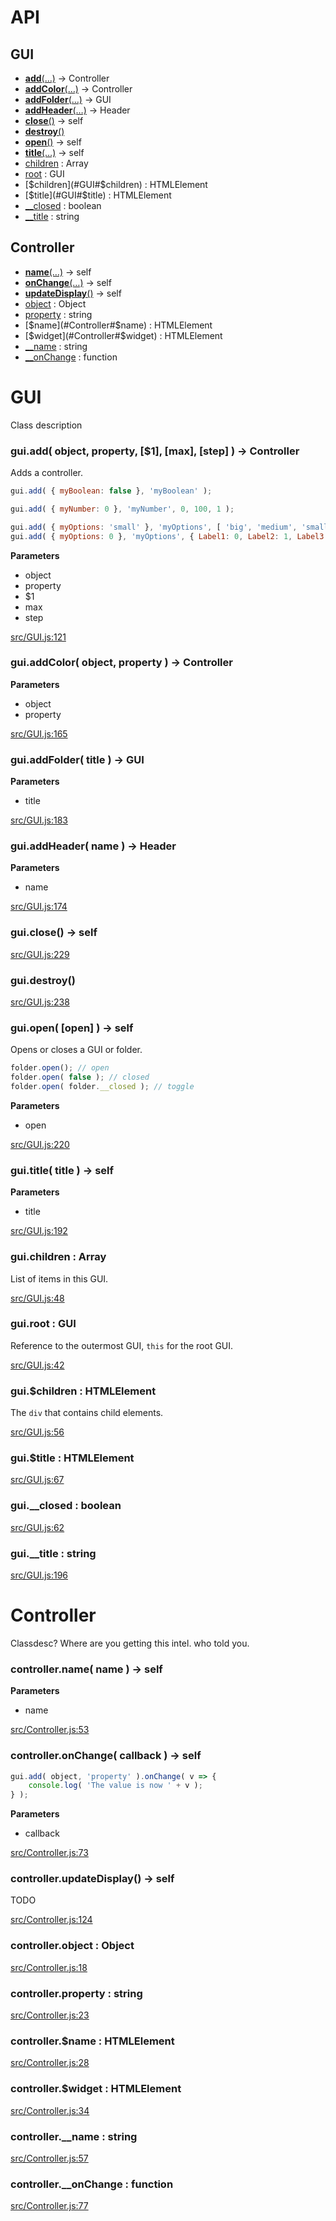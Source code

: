 <!-- generated by scripts/api.js -->

# API

## GUI

- [**add**(…)](#GUI#add) → Controller
- [**addColor**(…)](#GUI#addColor) → Controller
- [**addFolder**(…)](#GUI#addFolder) → GUI
- [**addHeader**(…)](#GUI#addHeader) → Header
- [**close**()](#GUI#close) → self
- [**destroy**()](#GUI#destroy) 
- [**open**()](#GUI#open) → self
- [**title**(…)](#GUI#title) → self
- [children](#GUI#children) : Array
- [root](#GUI#root) : GUI
- [$children](#GUI#$children) : HTMLElement
- [$title](#GUI#$title) : HTMLElement
- [__closed](#GUI#__closed) : boolean
- [__title](#GUI#__title) : string

## Controller

- [**name**(…)](#Controller#name) → self
- [**onChange**(…)](#Controller#onChange) → self
- [**updateDisplay**()](#Controller#updateDisplay) → self
- [object](#Controller#object) : Object
- [property](#Controller#property) : string
- [$name](#Controller#$name) : HTMLElement
- [$widget](#Controller#$widget) : HTMLElement
- [__name](#Controller#__name) : string
- [__onChange](#Controller#__onChange) : function

# GUI

Class description

### <a name="GUI#add" href="#GUI#add"></a> gui.**add**( object, property, [$1], [max], [step] ) → Controller

Adds a controller.

```js
gui.add( { myBoolean: false }, 'myBoolean' );
```

```js
gui.add( { myNumber: 0 }, 'myNumber', 0, 100, 1 );
```

```js
gui.add( { myOptions: 'small' }, 'myOptions', [ 'big', 'medium', 'small' ] );
gui.add( { myOptions: 0 }, 'myOptions', { Label1: 0, Label2: 1, Label3: 2 } );
```

**Parameters**
- object
- property
- $1
- max
- step

[src/GUI.js:121](https://github.com/georgealways/gui/blob/master/src/GUI.js#L121)

### <a name="GUI#addColor" href="#GUI#addColor"></a> gui.**addColor**( object, property ) → Controller

**Parameters**
- object
- property

[src/GUI.js:165](https://github.com/georgealways/gui/blob/master/src/GUI.js#L165)

### <a name="GUI#addFolder" href="#GUI#addFolder"></a> gui.**addFolder**( title ) → GUI

**Parameters**
- title

[src/GUI.js:183](https://github.com/georgealways/gui/blob/master/src/GUI.js#L183)

### <a name="GUI#addHeader" href="#GUI#addHeader"></a> gui.**addHeader**( name ) → Header

**Parameters**
- name

[src/GUI.js:174](https://github.com/georgealways/gui/blob/master/src/GUI.js#L174)

### <a name="GUI#close" href="#GUI#close"></a> gui.**close**() → self

[src/GUI.js:229](https://github.com/georgealways/gui/blob/master/src/GUI.js#L229)

### <a name="GUI#destroy" href="#GUI#destroy"></a> gui.**destroy**() 

[src/GUI.js:238](https://github.com/georgealways/gui/blob/master/src/GUI.js#L238)

### <a name="GUI#open" href="#GUI#open"></a> gui.**open**( [open] ) → self

Opens or closes a GUI or folder.

```js
folder.open(); // open
folder.open( false ); // closed
folder.open( folder.__closed ); // toggle
```

**Parameters**
- open

[src/GUI.js:220](https://github.com/georgealways/gui/blob/master/src/GUI.js#L220)

### <a name="GUI#title" href="#GUI#title"></a> gui.**title**( title ) → self

**Parameters**
- title

[src/GUI.js:192](https://github.com/georgealways/gui/blob/master/src/GUI.js#L192)

### <a name="GUI#children" href="#GUI#children"></a> gui.**children** : Array

List of items in this GUI.

[src/GUI.js:48](https://github.com/georgealways/gui/blob/master/src/GUI.js#L48)

### <a name="GUI#root" href="#GUI#root"></a> gui.**root** : GUI

Reference to the outermost GUI, `this` for the root GUI.

[src/GUI.js:42](https://github.com/georgealways/gui/blob/master/src/GUI.js#L42)

### <a name="GUI#$children" href="#GUI#$children"></a> gui.**$children** : HTMLElement

The `div` that contains child elements.

[src/GUI.js:56](https://github.com/georgealways/gui/blob/master/src/GUI.js#L56)

### <a name="GUI#$title" href="#GUI#$title"></a> gui.**$title** : HTMLElement

[src/GUI.js:67](https://github.com/georgealways/gui/blob/master/src/GUI.js#L67)

### <a name="GUI#__closed" href="#GUI#__closed"></a> gui.**__closed** : boolean

[src/GUI.js:62](https://github.com/georgealways/gui/blob/master/src/GUI.js#L62)

### <a name="GUI#__title" href="#GUI#__title"></a> gui.**__title** : string

[src/GUI.js:196](https://github.com/georgealways/gui/blob/master/src/GUI.js#L196)

# Controller

Classdesc? Where are you getting this intel. who told you.

### <a name="Controller#name" href="#Controller#name"></a> controller.**name**( name ) → self

**Parameters**
- name

[src/Controller.js:53](https://github.com/georgealways/gui/blob/master/src/Controller.js#L53)

### <a name="Controller#onChange" href="#Controller#onChange"></a> controller.**onChange**( callback ) → self

```js
gui.add( object, 'property' ).onChange( v => {
	console.log( 'The value is now ' + v );
} );
```

**Parameters**
- callback

[src/Controller.js:73](https://github.com/georgealways/gui/blob/master/src/Controller.js#L73)

### <a name="Controller#updateDisplay" href="#Controller#updateDisplay"></a> controller.**updateDisplay**() → self

TODO

[src/Controller.js:124](https://github.com/georgealways/gui/blob/master/src/Controller.js#L124)

### <a name="Controller#object" href="#Controller#object"></a> controller.**object** : Object

[src/Controller.js:18](https://github.com/georgealways/gui/blob/master/src/Controller.js#L18)

### <a name="Controller#property" href="#Controller#property"></a> controller.**property** : string

[src/Controller.js:23](https://github.com/georgealways/gui/blob/master/src/Controller.js#L23)

### <a name="Controller#$name" href="#Controller#$name"></a> controller.**$name** : HTMLElement

[src/Controller.js:28](https://github.com/georgealways/gui/blob/master/src/Controller.js#L28)

### <a name="Controller#$widget" href="#Controller#$widget"></a> controller.**$widget** : HTMLElement

[src/Controller.js:34](https://github.com/georgealways/gui/blob/master/src/Controller.js#L34)

### <a name="Controller#__name" href="#Controller#__name"></a> controller.**__name** : string

[src/Controller.js:57](https://github.com/georgealways/gui/blob/master/src/Controller.js#L57)

### <a name="Controller#__onChange" href="#Controller#__onChange"></a> controller.**__onChange** : function

[src/Controller.js:77](https://github.com/georgealways/gui/blob/master/src/Controller.js#L77)

